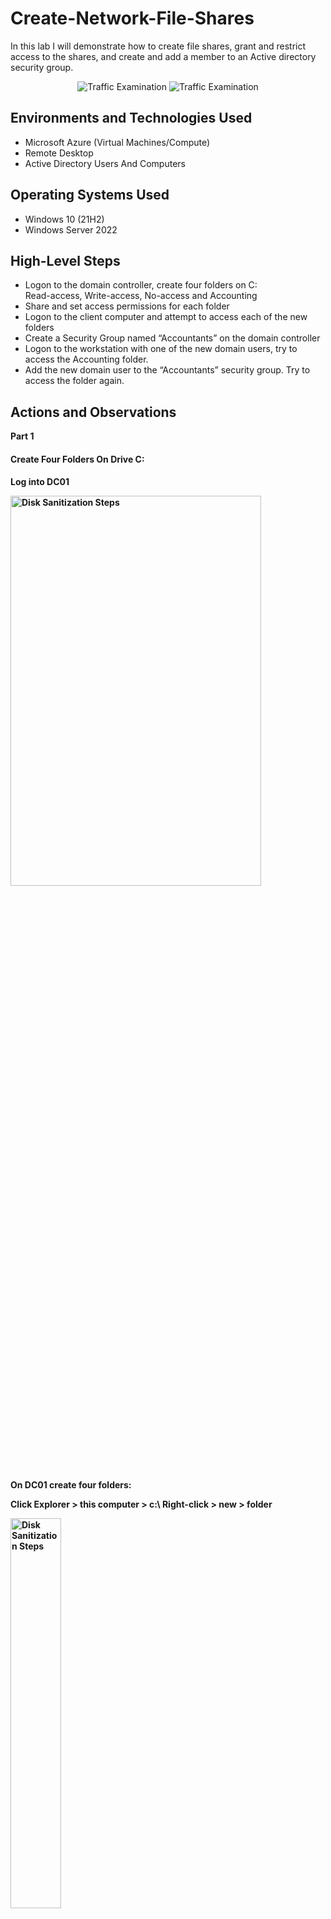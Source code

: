 # Create-Network-File-Shares
In this lab I will demonstrate how to create file shares, grant and restrict access to the shares, and create and add a member to an Active directory security group.

<p align="center">
<img src="https://i.imgur.com/LI6HnVC.png" alt="Traffic Examination"/> 

<img src="https://i.imgur.com/zd4QKPu.png" alt="Traffic Examination"/>
</p>

<h2>Environments and Technologies Used</h2>

- Microsoft Azure (Virtual Machines/Compute)
- Remote Desktop
- Active Directory Users And Computers

<h2>Operating Systems Used </h2>

- Windows 10 (21H2)
- Windows Server 2022

<h2>High-Level Steps</h2>

- Logon to the domain controller, create four folders on C:\
  Read-access, Write-access, No-access and Accounting
- Share and set access permissions for each folder
- Logon to the client computer and attempt to access each of the new folders
- Create a Security Group named “Accountants” on the domain controller
- Logon to the workstation with one of the new domain users, try to access the Accounting folder.
- Add the new domain user to the “Accountants” security group.
  Try to access the folder again.


<h2>Actions and Observations</h2>

<b>Part 1</b> <h4>Create Four Folders On Drive C:<h4>

<p>Log into DC01 
<p>
<img src="https://i.imgur.com/x1UPASQ.png" height="40%" width="401" alt="Disk Sanitization Steps"/>

<p>On DC01 create four folders:

Click Explorer > this computer > c:\ 
	Right-click > new > folder
<p>
<img src="https://i.imgur.com/UuQNQuq.png" height="40%" width="40%" alt="Disk Sanitization Steps"/>

<p>Rename the four folders as follows:
<p>
<img src="https://i.imgur.com/4IRfQeJ.png" height="60%" width="60%" alt="Disk Sanitization Steps"/>

<b>Set the following access permissions for each folder</b>

<img src="https://i.imgur.com/CNj4BxF.png" height="40%" width="40%" alt="Disk Sanitization Steps"/>


<h4>Part 2</h4>
<h4>Share and set access permissions for each folder</h4>

<p>Right-click the  “Read-access” folder > properties
<p>
<img src="https://i.imgur.com/Xv4B0dI.png" height="40%" width="40%" alt="Disk Sanitization Steps"/>

<p>Select the sharing tab > share
<p>
<img src="https://i.imgur.com/2XG5C8W.png" height="40%" width="40%" alt="Disk Sanitization Steps"/>

<b>Select people or groups to share the folder</b>

<p>Share this folder with “Domain Users”  > add
<p>
<img src="https://i.imgur.com/IeexWWx.png" height="50%" width="50%" alt="Disk Sanitization Steps"/>

<p>Select “share”
<p>

<p>The folder is shared > select “done”
<p>
<img src="https://i.imgur.com/lb9DZjX.png" height="50%" width="50%" alt="Disk Sanitization Steps"/>

<p>Here is the path to the folder > close
<p>
<img src="https://i.imgur.com/HtKuUdk.png" height="40%" width="40%" alt="Disk Sanitization Steps"/>

<p>Repeat this procedure for “Write-access”,
leave the Accounting folder as is for now.
</p>
<img src="https://i.imgur.com/wGt0d2L.png" height="60%" width="60%" alt="Disk Sanitization Steps"/>

<p>Right-click the “No-access” folder > properties > share tab > share

Type “Domain Admins” or you can search for “Domain Admins”
	
using the following procedure:
</p>

<p>=====================================================================================


<p>In the search box type “domain” > when the pop-up displays select “find”
<p>
<img src="https://i.imgur.com/efZikqh.png" height="50%" width="50%" alt="Disk Sanitization Steps"/>

<p>Type “domain” in the object field > check names
<p>
<img src="https://i.imgur.com/xGfDfUV.png" height="50%" width="50%" alt="Disk Sanitization Steps"/>

<img src="https://i.imgur.com/6vkt0Tg.png" height="50%" width="50%" alt="Disk Sanitization Steps"/>

<i>You can use this method if you have trouble finding a user or group</i>

<p>=====================================================================================


<b>Change the permission for the “No-access” folder to “Read-write” > share</b>

<img src="https://i.imgur.com/8Hp2mkn.png" height="40%" width="50%" alt="Disk Sanitization Steps"/>
<img src="https://i.imgur.com/2WjrM26.png" height="50%" width="50%" alt="Disk Sanitization Steps"/>

<b>Set access permissions for the “Write-access” folder</b>

<p>The “Read-access” folders permission was set to “Read” by default
	
Right-click  the “Write-access” folder > properties > sharing tab >
	
change permissions to “Read-write”
</p>

<p>Select “share” 
This folder has “write access” permissions
<p>
<img src="https://i.imgur.com/G0KKRLu.png" height="50%" width="50%" alt="Disk Sanitization Steps"/>

<h4>Part 3</h4>

<h4>Logon to the client computer and attempt to access each of the new folders</h4>

<p>Using the public IP address, Log into GTWS-01 with one of the new users we created
<p>
<img src="https://i.imgur.com/KL03C5z.png" height="40%" width="40%" alt="Disk Sanitization Steps"/>

<p>Goto the file explorer<p>
<p>Try to access the three folders that were created.<p> 
<p>Which folders can we access?<p>
<p>Which folder can we access and modify?
<p>

<p>Try to access the “read-access” folder using the following path
“\\DC01\read-access”
<p>
<img src="https://i.imgur.com/Uhnf1rI.png" height="50%" width="50%" alt="Disk Sanitization Steps"/>

<p>Here are the shares that are stored on DC01
<p>
<img src="https://i.imgur.com/nHhGGlw.png" height="50%" width="50%" alt="Disk Sanitization Steps"/>

<p>Can we access the “read-access” folder?  Yes
	
Can we modify files inside  the “read-access” folder? No.
	
**the permission is set to read-only
</p>
<img src="https://i.imgur.com/Epi6e3f.png" height="50%" width="50%" alt="Disk Sanitization Steps"/>
<img src="https://i.imgur.com/7c87NI5.png" height="50%" width="50%" alt="Disk Sanitization Steps"/>

<p>Can we access the “write-access” folder? Yes.
	
Can we modify the “read-access” folder? Yes.
	
**the permission is set to read-write
</p>
<img src="https://i.imgur.com/p4ntJ2D.png" height="50%" width="50%" alt="Disk Sanitization Steps"/>

<p>I am able to create and modify files inside the “write-access” folder
<p>
<img src="https://i.imgur.com/h5Mk2F1.png" height="50%" width="50%" alt="Disk Sanitization Steps"/>

<p>Can we access the “no-access” folder? No.
	
*** The permission is set to “read-write”; however,
	
this user cannot access the folder because the user is not a member
	
of the "Domain Admins” group.
</p>
<img src="https://i.imgur.com/mFUDNcP.png" height="50%" width="50%" alt="Disk Sanitization Steps"/>

<p>On GTWS-01

Log out and log in with a “Domain Admin” account
<p>
<img src="https://i.imgur.com/cHpDKUV.png" height="40%" width="40%" alt="Disk Sanitization Steps"/>

<p>Try to access and modify the “no-access” folder
<p>
<img src="https://i.imgur.com/vQpnKhO.png" height="50%" width="50%" alt="Disk Sanitization Steps"/>

<p>Can I access the “no-access” folder?  Yes
	
Can I write to the “no-access” folder? Yes
	
I can read and write to this folder because the access is set for “Domain Admins”
</p>
<img src="https://i.imgur.com/JEtEDYC.png" height="50%" width="50%" alt="Disk Sanitization Steps"/>

<h4>Part 4</h4>

<h4>Create a Security Group named “Accountants” on the domain controller</h4>

<p>Log on to DC01 > Server Manager >
	
Active Directory Users and Computers >
	
right-click the domain > New > Group
</p>
<img src="https://i.imgur.com/rjiQN97.png" height="60%" width="60%" alt="Disk Sanitization Steps"/>

<p>Name the Group > Accountants
<p>
<img src="https://i.imgur.com/aujd53e.png" height="50%" width="50%" alt="Disk Sanitization Steps"/>

<p>Here is the new group
<p>
<img src="https://i.imgur.com/1rK2pI6.png" height="60%" width="60%" alt="Disk Sanitization Steps"/>

<p>In the file explorer, go to the accounting folder,
	
set the permissions on the Accounting folder to:

Group :       Accountants
	
Permissions:  Read-Write
</p>
<img src="https://i.imgur.com/LLTJz4p.png" height="60%" width="60%" alt="Disk Sanitization Steps"/>
<img src="https://i.imgur.com/3VrUOFz.png" height="40%" width="40%" alt="Disk Sanitization Steps"/>

<h4>Part 5</h4>

<h4>Add the new domain user to the “Accountants” security group</h4>

<p>Go to GTWS-01
	
Log on as one of the new users
</p>
<img src="https://i.imgur.com/xaWJkjl.png" height="40%" width="40%" alt="Disk Sanitization Steps"/>

<p>Go to the Accounting folder
	
Can the user access the folder?
	
No, this user is not a member of the “Accountants security group”
</p>
<img src="<img src="https://i.imgur.com/BV7KjCV.png" height="40%" width="40%" alt="Disk Sanitization Steps"/>

	
<p>Log out of GTWS01
<p>

<p>Add domain user “cuv.rem” to the Accountants group

On DC01 > server manager > active directory users and computers > 
													   
Select view > advanced features >
</p>
<img src="https://i.imgur.com/sXNE1Jv.png" height="60%" width="60%" alt="Disk Sanitization Steps"/>

<p>Right-click Accountants group > properties
<p>
<img src="https://i.imgur.com/a7y9vwI.png" height="60%" width="60%" alt="Disk Sanitization Steps"/>

<p>Select the Members tab > add > cuv.rem> check names > ok
<p>
<img src="https://i.imgur.com/mLoWbSK.png" height="40%" width="40%" alt="Disk Sanitization Steps"/>

<p>Apply > ok
<p>
<img src="https://i.imgur.com/7vFENG9.png" height="50%" width="50%" alt="Disk Sanitization Steps"/>

<p>Goto GTWS-01

Log out and log back in with user “cuv.rem”
<p>
<img src="https://i.imgur.com/wdamvpc.png" height="40%" width="40%" alt="Disk Sanitization Steps"/>

<i>Can this user access the Accounting folder?
Yes, because the user is now a member of the Accountants security group</i>



